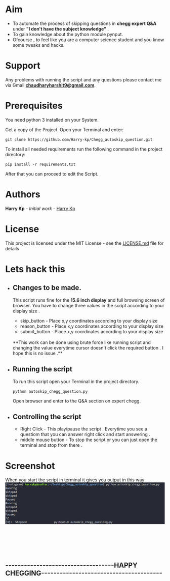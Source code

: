 # Aim 

- To automate the process of skipping questions in **chegg expert Q&A** under **"I don't have the subject knowledge"** .
- To gain knowledge about the python module pynput.
- Ofcourse , to feel like you are a computer science student and you know some tweaks and hacks.

# Support

Any problems with running the script and any questions please contact me via Gmail **chaudharyharshit9@gmail.com**.


# Prerequisites

You need python 3 installed on your System.

Get a copy of the Project. Open your Terminal and enter:

```
git clone https://github.com/Harry-kp/Chegg_autoskip_question.git
```

To install all needed requirements run the following command in the project directory:

```
pip install -r requirements.txt
```

After that you can proceed to edit the Script.


# Authors

 **Harry Kp** - *Initial work* - [Harry Kp](https://github.com/Harry-kp/)

# License

This project is licensed under the MIT License - see the [LICENSE.md](LICENSE) file for details


# Lets hack this

- ## Changes to be made.

   This script runs fine for the **15.6 inch display** and full browsing screen of browser. You have to change three values in the script according to your display size .
   * skip_button  - Place x,y coordinates according to your display size
   * reason_button - Place x,y coordinates according to your display size
   * submit_button  - Place x,y coordinates according to your display size</br>

   </br>
             **This work can be done using brute force like running script and changing the value everytime cursor doesn't click the required button . I hope this is no issue .**
   
- ## Running the script

    To run this script open your Terminal in the project directory.

    ```
    python autoskip_chegg_question.py
    ```

    Open browser and enter to the Q&A section on expert chegg.
    
- ## Controlling the script

   * Right Click - This play/pause the script . Everytime you see a questiom that you can answer right click and start answering .
   * middle mouse button - To stop the script or you can just open the terminal and stop from there .

# Screenshot 

When you start the script in terminal it gives you output in this way</br>
![alt go to repo and see the screenshots folder](https://github.com/Harry-kp/Chegg_autoskip_question/blob/main/Screenshots/chegg_ss.png)
</br>
</br>
</br>
</br>
</br>
</br>


## -----------------------------------HAPPY CHEGGING---------------------------------------
